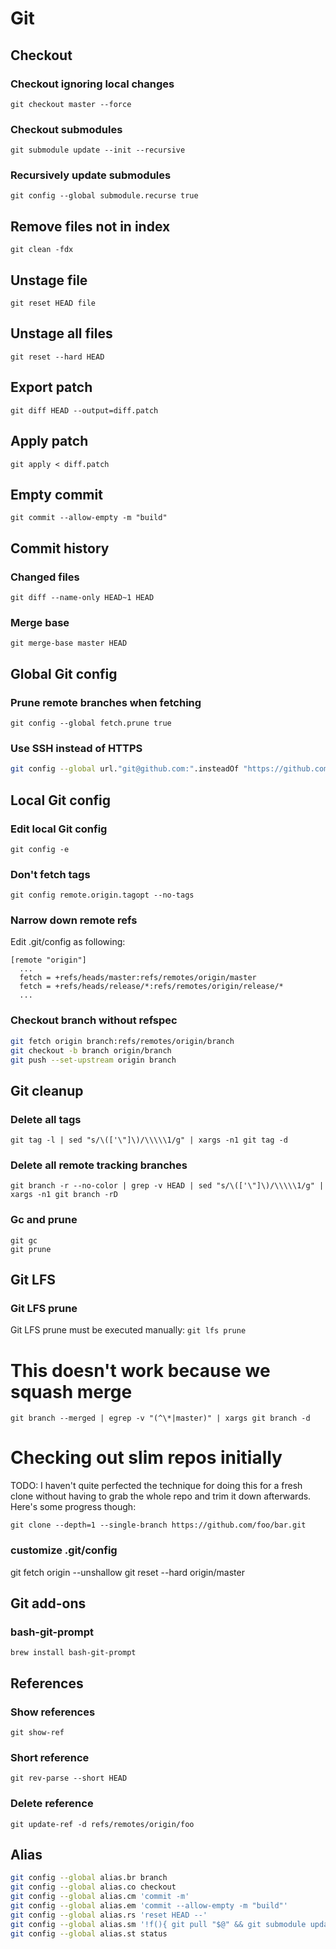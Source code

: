 # Git

## Checkout

### Checkout ignoring local changes

`git checkout master --force`

### Checkout submodules

`git submodule update --init --recursive`

### Recursively update submodules

`git config --global submodule.recurse true`

## Remove files not in index

`git clean -fdx`

## Unstage file

`git reset HEAD file`

## Unstage all files

`git reset --hard HEAD`

## Export patch

```
git diff HEAD --output=diff.patch
```

## Apply patch

`git apply < diff.patch`

## Empty commit

`git commit --allow-empty -m "build"`

## Commit history

### Changed files

`git diff --name-only HEAD~1 HEAD`

### Merge base

`git merge-base master HEAD`

## Global Git config

### Prune remote branches when fetching

`git config --global fetch.prune true`

### Use SSH instead of HTTPS

```bash
git config --global url."git@github.com:".insteadOf "https://github.com"
```

## Local Git config

### Edit local Git config

`git config -e`

### Don't fetch tags

`git config remote.origin.tagopt --no-tags`

### Narrow down remote refs

Edit .git/config as following:
```
[remote "origin"]
  ...
  fetch = +refs/heads/master:refs/remotes/origin/master
  fetch = +refs/heads/release/*:refs/remotes/origin/release/*
  ...
```

### Checkout branch without refspec

```bash
git fetch origin branch:refs/remotes/origin/branch
git checkout -b branch origin/branch
git push --set-upstream origin branch
```

## Git cleanup

### Delete all tags

`git tag -l | sed "s/\(['\"]\)/\\\\\1/g" | xargs -n1 git tag -d`

### Delete all remote tracking branches

`git branch -r --no-color | grep -v HEAD | sed "s/\(['\"]\)/\\\\\1/g" | xargs -n1 git branch -rD`

### Gc and prune

```
git gc
git prune
```

## Git LFS

### Git LFS prune

Git LFS prune must be executed manually:
`git lfs prune`

# This doesn't work because we squash merge
`git branch --merged | egrep -v "(^\*|master)" | xargs git branch -d`

# Checking out slim repos initially

TODO: I haven't quite perfected the technique for doing this for a fresh clone without having to grab the whole repo and trim it down afterwards. Here's some progress though:

`git clone --depth=1 --single-branch https://github.com/foo/bar.git`

### customize .git/config
git fetch origin --unshallow
git reset --hard origin/master

## Git add-ons

### bash-git-prompt
`brew install bash-git-prompt`

## References

### Show references

`git show-ref`

### Short reference

`git rev-parse --short HEAD`

### Delete reference

`git update-ref -d refs/remotes/origin/foo`

## Alias

```bash
git config --global alias.br branch
git config --global alias.co checkout
git config --global alias.cm 'commit -m'
git config --global alias.em 'commit --allow-empty -m "build"'
git config --global alias.rs 'reset HEAD --'
git config --global alias.sm '!f(){ git pull "$@" && git submodule update --init --recursive; }; f'
git config --global alias.st status
```
